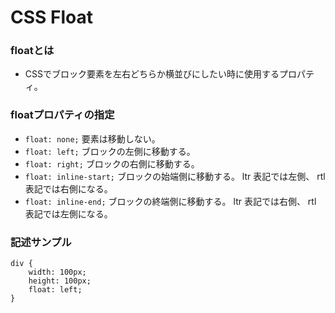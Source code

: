 # CSS Float
### floatとは
- CSSでブロック要素を左右どちらか横並びにしたい時に使用するプロパティ。
### floatプロパティの指定

- ```float: none;``` 要素は移動しない。  
- ```float: left;``` ブロックの左側に移動する。
- ```float: right;``` ブロックの右側に移動する。
- ```float: inline-start;``` ブロックの始端側に移動する。 ltr 表記では左側、 rtl 表記では右側になる。
- ```float: inline-end;``` ブロックの終端側に移動する。 ltr 表記では右側、 rtl 表記では左側になる。

### 記述サンプル
```
div {
    width: 100px;
    height: 100px;
    float: left;
}
```